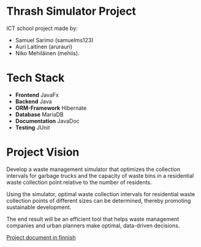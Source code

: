 # Thrash Simulator Project

ICT school project made by: 
* Samuel Sarimo (samuelms123)
* Auri Laitinen (arurauri)
* Niko Mehiläinen (mehiis).

# Tech Stack
* **Frontend** JavaFx
* **Backend** Java
* **ORM-Framework** Hibernate
* **Database** MariaDB
* **Documentation** JavaDoc
* **Testing** JUnit

# Project Vision
Develop a waste management simulator that optimizes the collection intervals for garbage trucks and the capacity of waste bins in a residential waste collection point relative to the number of residents.

Using the simulator, optimal waste collection intervals for residential waste collection points of different sizes can be determined, thereby promoting sustainable development.

The end result will be an efficient tool that helps waste management companies and urban planners make optimal, data-driven decisions.

[Project document in finnish](project_document_finnish.pdf)
